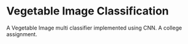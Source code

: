 # Vegetable Image Classification
A Vegetable Image multi classifier implemented using CNN. A college assignment.
